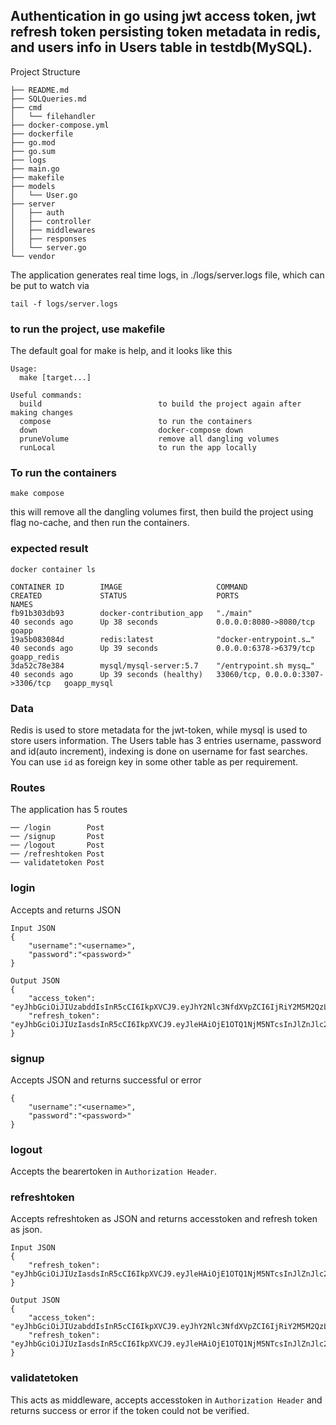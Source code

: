 ## Authentication in go using jwt access token, jwt refresh token persisting token metadata in redis, and users info in Users table in testdb(MySQL).

Project Structure
```
├── README.md
├── SQLQueries.md
├── cmd
│   └── filehandler
├── docker-compose.yml
├── dockerfile
├── go.mod
├── go.sum
├── logs
├── main.go
├── makefile
├── models
│   └── User.go
├── server
│   ├── auth
│   ├── controller
│   ├── middlewares
│   ├── responses
│   └── server.go
└── vendor
```

The application generates real time logs, in ./logs/server.logs file, which can be put to watch via 
```
tail -f logs/server.logs
```

### to run the project, use makefile
The default goal for make is help, and it looks like this
```
Usage:
  make [target...]

Useful commands:
  build                          to build the project again after making changes
  compose                        to run the containers
  down                           docker-compose down
  pruneVolume                    remove all dangling volumes
  runLocal                       to run the app locally
```

### To run the containers
```
make compose
```
this will remove all the dangling volumes first, then build the project using flag no-cache, and then run the containers.

### expected result
```
docker container ls
```
```
CONTAINER ID        IMAGE                     COMMAND                  CREATED             STATUS                    PORTS                               NAMES
fb91b303db93        docker-contribution_app   "./main"                 40 seconds ago      Up 38 seconds             0.0.0.0:8080->8080/tcp              goapp
19a5b083084d        redis:latest              "docker-entrypoint.s…"   40 seconds ago      Up 39 seconds             0.0.0.0:6378->6379/tcp              goapp_redis
3da52c78e384        mysql/mysql-server:5.7    "/entrypoint.sh mysq…"   40 seconds ago      Up 39 seconds (healthy)   33060/tcp, 0.0.0.0:3307->3306/tcp   goapp_mysql
```




### Data
Redis is used to store metadata for the jwt-token, while mysql is used to store users information. The Users table has 3 entries username, password and id(auto increment), indexing is done on username for fast searches. You can use ```id``` as foreign key in some other table as per requirement.

### Routes 
The application has 5 routes

```
── /login        Post
── /signup       Post
── /logout       Post
── /refreshtoken Post
── validatetoken Post
```

### login
Accepts and returns JSON
```
Input JSON
{
    "username":"<username>",
    "password":"<password>"
}
```
```
Output JSON
{
    "access_token": "eyJhbGciOiJIUzabddIsInR5cCI6IkpXVCJ9.eyJhY2Nlc3NfdXVpZCI6IjRiY2M5M2QzLTU0MmYtNDQyNS05NGUwLWY4MTk0MGE5NjBlZiIsImF1dGhvcml6ZWQiOnRydWUsImV4cCI6MTU5Mzk2Mjc1NywidXNlcl9pZCI6Mn0.ZkQsdfYj0tp4_tALSiIrbGbswjEVfoSYPvKsKveBY",
    "refresh_token": "eyJhbGciOiJIUzIasdsInR5cCI6IkpXVCJ9.eyJleHAiOjE1OTQ1NjM5NTcsInJlZnJlc2hfdXVpZCI6IjhkNzQ0ZDgxLTdlMzEtNDgyOS1hZmM2LTU5ZWViOGE0OTBiZCIsInVzZXJfaWQiOjJ9.bSorl7aWpU33nvEpnR6POmdsffVfXnBf_mD9Lp6Y"
}
```

### signup
Accepts JSON and returns successful or error
```
{
    "username":"<username>",
    "password":"<password>"
}
```

### logout
Accepts the bearertoken in ```Authorization Header```.

### refreshtoken
Accepts refreshtoken as JSON and returns accesstoken and refresh token as json.
```
Input JSON
{
    "refresh_token": "eyJhbGciOiJIUzIasdsInR5cCI6IkpXVCJ9.eyJleHAiOjE1OTQ1NjM5NTcsInJlZnJlc2hfdXVpZCI6IjhkNzQ0ZDgxLTdlMzEtNDgyOS1hZmM2LTU5ZWViOGE0OTBiZCIsInVzZXJfaWQiOjJ9.bSorl7aWpU33nvEpnR6POmdsffVfXnBf_mD9Lp6Y"
}
```

```
Output JSON
{
    "access_token": "eyJhbGciOiJIUzabddIsInR5cCI6IkpXVCJ9.eyJhY2Nlc3NfdXVpZCI6IjRiY2M5M2QzLTU0MmYtNDQyNS05NGUwLWY4MTk0MGE5NjBlZiIsImF1dGhvcml6ZWQiOnRydWUsImV4cCI6MTU5Mzk2Mjc1NywidXNlcl9pZCI6Mn0.ZkQsdfYj0tp4_tALSiIrbGbswjEVfoSYPvKsKveBY",
    "refresh_token": "eyJhbGciOiJIUzIasdsInR5cCI6IkpXVCJ9.eyJleHAiOjE1OTQ1NjM5NTcsInJlZnJlc2hfdXVpZCI6IjhkNzQ0ZDgxLTdlMzEtNDgyOS1hZmM2LTU5ZWViOGE0OTBiZCIsInVzZXJfaWQiOjJ9.bSorl7aWpU33nvEpnR6POmdsffVfXnBf_mD9Lp6Y"
}
```

### validatetoken
This acts as middleware, accepts accesstoken in ```Authorization Header``` and returns success or error if the token could not be verified.
